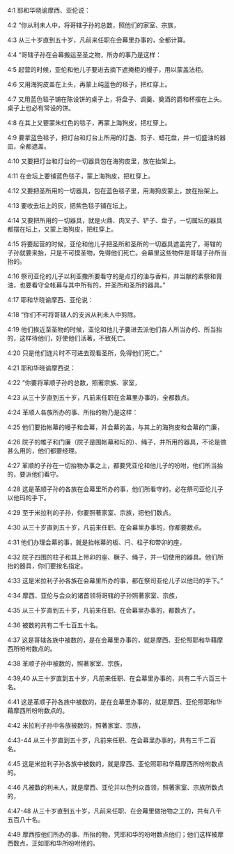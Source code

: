 <a id="1"></a>4:1  耶和华晓谕摩西、亚伦说：  

<a id="2"></a>4:2  “你从利未人中，将哥辖子孙的总数，照他们的家室、宗族，  

<a id="3"></a>4:3  从三十岁直到五十岁，凡前来任职在会幕里办事的，全都计算。　  

<a id="4"></a>4:4  “哥辖子孙在会幕搬运至圣之物，所办的事乃是这样：  

<a id="5"></a>4:5  起营的时候，亚伦和他儿子要进去摘下遮掩柜的幔子，用以蒙盖法柜。　  

<a id="6"></a>4:6  又用海狗皮盖在上头，再蒙上纯蓝色的毯子，把杠穿上。  

<a id="7"></a>4:7  又用蓝色毯子铺在陈设饼的桌子上，将盘子、调羹、奠酒的爵和杯摆在上头。桌子上也必有常设的饼。  

<a id="8"></a>4:8  在其上又要蒙朱红色的毯子，再蒙上海狗皮，把杠穿上。  

<a id="9"></a>4:9  要拿蓝色毯子，把灯台和灯台上所用的灯盏、剪子、蜡花盘，并一切盛油的器皿，全都遮盖。  

<a id="10"></a>4:10  又要把灯台和灯台的一切器具包在海狗皮里，放在抬架上。  

<a id="11"></a>4:11  在金坛上要铺蓝色毯子，蒙上海狗皮，把杠穿上。  

<a id="12"></a>4:12  又要把圣所用的一切器具，包在蓝色毯子里，用海狗皮蒙上，放在抬架上。　  

<a id="13"></a>4:13  要收去坛上的灰，把紫色毯子铺在坛上。  

<a id="14"></a>4:14  又要把所用的一切器具，就是火鼎、肉叉子、铲子、盘子，一切属坛的器具都摆在坛上，又蒙上海狗皮，把杠穿上。  

<a id="15"></a>4:15  将要起营的时候，亚伦和他儿子把圣所和圣所的一切器具遮盖完了，哥辖的子孙就要来抬，只是不可摸圣物，免得他们死亡。会幕里这些物件是哥辖子孙所当抬的。  

<a id="16"></a>4:16  祭司亚伦的儿子以利亚撒所要看守的是点灯的油与香料，并当献的素祭和膏油，也要看守全帐幕与其中所有的，并圣所和圣所的器具。”  

<a id="17"></a>4:17  耶和华晓谕摩西、亚伦说：  

<a id="18"></a>4:18  “你们不可将哥辖人的支派从利未人中剪除。  

<a id="19"></a>4:19  他们挨近至圣物的时候，亚伦和他儿子要进去派他们各人所当办的、所当抬的，这样待他们，好使他们活著，不致死亡。  

<a id="20"></a>4:20  只是他们连片时不可进去观看圣所，免得他们死亡。”  

<a id="21"></a>4:21  耶和华晓谕摩西说：  

<a id="22"></a>4:22  “你要将革顺子孙的总数，照著宗族、家室，  

<a id="23"></a>4:23  从三十岁直到五十岁，凡前来任职在会幕里办事的，全都数点。　  

<a id="24"></a>4:24  革顺人各族所办的事、所抬的物乃是这样：  

<a id="25"></a>4:25  他们要抬帐幕的幔子和会幕，并会幕的盖，与其上的海狗皮和会幕的门廉，  

<a id="26"></a>4:26  院子的帷子和门廉（院子是围帐幕和坛的）、绳子，并所用的器具，不论是做甚么用的，他们都要经理。  

<a id="27"></a>4:27  革顺的子孙在一切抬物办事之上，都要凭亚伦和他儿子的吩咐，他们所当抬的，要派他们看守。  

<a id="28"></a>4:28  这是革顺子孙的各族在会幕里所办的事，他们所看守的，必在祭司亚伦儿子以他玛的手下。  

<a id="29"></a>4:29  至于米拉利的子孙，你要照著家室、宗族，把他们数点。  

<a id="30"></a>4:30  从三十岁直到五十岁，凡前来任职、在会幕里办事的，你都要数点。  

<a id="31"></a>4:31  他们办理会幕的事，就是抬帐幕的板、闩、柱子和带卯的座，  

<a id="32"></a>4:32  院子四围的柱子和其上带卯的座、橛子、绳子，并一切使用的器具。他们所抬的器具，你们要按名指定。  

<a id="33"></a>4:33  这是米拉利子孙各族在会幕里所办的事，都在祭司亚伦儿子以他玛的手下。”  

<a id="34"></a>4:34  摩西、亚伦与会众的诸首领将哥辖的子孙照著家室、宗族，  

<a id="35"></a>4:35  从三十岁直到五十岁，凡前来任职、在会幕里办事的，都数点了。  

<a id="36"></a>4:36  被数的共有二千七百五十名。  

<a id="37"></a>4:37  这是哥辖各族中被数的，是在会幕里办事的，就是摩西、亚伦照耶和华藉摩西所吩咐数点的。  

<a id="38"></a>4:38  革顺子孙中被数的，照著家室、宗族，  

<a id="39,40"></a>4:39,40  从三十岁直到五十岁，凡前来任职、在会幕里办事的，共有二千六百三十名。  

<a id="41"></a>4:41  这是革顺子孙各族中被数的，是在会幕里办事的，就是摩西、亚伦照耶和华藉摩西所吩咐数点的。  

<a id="42"></a>4:42  米拉利子孙中各族被数的，照著家室、宗族，  

<a id="43-44"></a>4:43-44  从三十岁直到五十岁，凡前来任职、在会幕里办事的，共有三千二百名。  

<a id="45"></a>4:45  这是米拉利子孙各族中被数的，就是摩西、亚伦照耶和华藉摩西所吩咐数点的。  

<a id="46"></a>4:46  凡被数的利未人，就是摩西、亚伦并以色列众首领，照著家室、宗族所数点的，  

<a id="47-48"></a>4:47-48  从三十岁直到五十岁，凡前来任职、在会幕里做抬物之工的，共有八千五百八十名。  

<a id="49"></a>4:49  摩西按他们所办的事、所抬的物，凭耶和华的吩咐数点他们；他们这样被摩西数点，正如耶和华所吩咐他的。  
